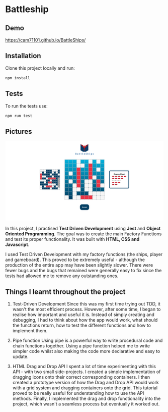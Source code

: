# Battleship

## Demo

https://cam71101.github.io/BattleShips/

## Installation

Clone this project locally and run:

```bash
npm install
```

## Tests

To run the tests use:

```bash
npm run test
```

## Pictures

![preview](https://github.com/cam71101/portfolio/blob/main/src/assets/BattleShips_ScreeGrab_Desktop_Cropped.png)

In this project, I practised **Test Driven Development** using **Jest** and **Object Oriented Programming**. The goal was to create the main Factory Functions and test its proper functionality. It was built with **HTML, CSS and Javascript**.

I used Test Driven Development with my factory functions (the ships, player and gameboard). This proved to be extremely useful - although the production of the entire app may have been slightly slower. There were fewer bugs and the bugs that remained were generally easy to fix since the tests had allowed me to remove any outstanding ones.

## Things I learnt throughout the project

1. Test-Driven Development
   Since this was my first time trying out TDD, it wasn't the most efficient process. However, after some time, I began to realise how important and useful it is. Instead of simply creating and debugging, I had to think about how the app would work, what should the functions return, how to test the different functions and how to implement them.

2. Pipe function
   Using pipe is a powerful way to write procedural code and chain functions together. Using a pipe function helped me to write simpler code whilst also making the code more declarative and easy to update.

3. HTML Drag and Drop API
   I spent a lot of time experimenting with this API - with two small side-projects. I created a simple implementation of dragging icons onto their correct corresponding containers. I then created a prototype version of how the Drag and Drop API would work with a grid system and dragging containers onto the grid. This tutorial proved to be really useful for understanding how to use the API methods. Finally, I implemented the drag and drop functionality into the project, which wasn't a seamless process but eventually it worked out.
